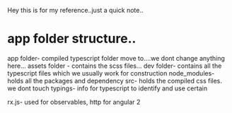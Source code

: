 Hey this is for my reference..just a quick note..
# app folder structure..
 
 app folder- compiled typescript folder move to....we dont change anything here...
 assets folder - contains the scss files...
 dev folder- contains all the typescript files which we usually work for construction
 node_modules- holds all the packages and dependency
 src- holds the compiled css files. we dont touch
 typings- info for typescript to identify and use certain
 
rx.js- used for observables, http for angular 2